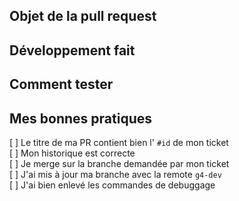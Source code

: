 ## Objet de la pull request

<!-- [<identifiant-ticket>](https://app.clickup.com/t/identifiant-ticket) -->

## Développement fait

## Comment tester

## Mes bonnes pratiques

[ ] Le titre de ma PR contient bien l' `#id` de mon ticket<br>
[ ] Mon historique est correcte <br>
[ ] Je merge sur la branche demandée par mon ticket <br>
[ ] J'ai mis à jour ma branche avec la remote `g4-dev`<br>
[ ] J'ai bien enlevé les commandes de debuggage